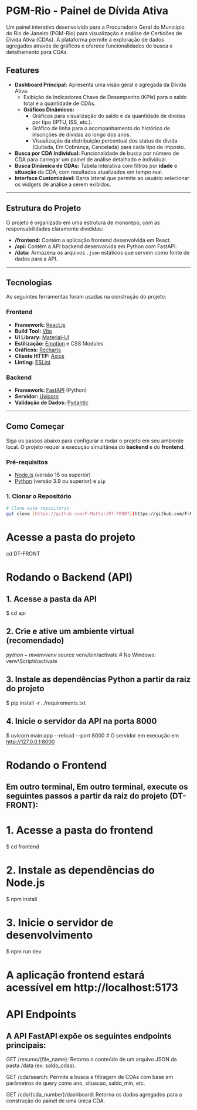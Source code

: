 # PGM-Rio - Painel de Dívida Ativa

Um painel interativo desenvolvido para a Procuradoria Geral do Município do Rio de Janeiro (PGM-Rio) para visualização e análise de Certidões de Dívida Ativa (CDAs). A plataforma permite a exploração de dados agregados através de gráficos e oferece funcionalidades de busca e detalhamento para CDAs.

## Features

* **Dashboard Principal:** Apresenta uma visão geral e agregada da Dívida Ativa.
    * Exibição de Indicadores Chave de Desempenho (KPIs) para o saldo total e a quantidade de CDAs.
    * **Gráficos Dinâmicos:**
        * Gráficos para visualização do saldo e da quantidade de dívidas por tipo (IPTU, ISS, etc.).
        * Gráfico de linha para o acompanhamento do histórico de inscrições de dívidas ao longo dos anos.
        * Visualização da distribuição percentual dos status de dívida (Quitada, Em Cobrança, Cancelada) para cada tipo de imposto.
* **Busca por CDA Individual:** Funcionalidade de busca por número de CDA para carregar um painel de análise detalhado e individual.
* **Busca Dinâmica de CDAs:** Tabela interativa com filtros por **idade** e **situação** da CDA, com resultados atualizados em tempo real.
* **Interface Customizável:** Barra lateral que permite ao usuário selecionar os widgets de análise a serem exibidos.

---

## Estrutura do Projeto

O projeto é organizado em uma estrutura de monorepo, com as responsabilidades claramente divididas:

* **/frontend:** Contém a aplicação frontend desenvolvida em React.
* **/api:** Contém a API backend desenvolvida em Python com FastAPI.
* **/data:** Armazena os arquivos `.json` estáticos que servem como fonte de dados para a API.

---

## Tecnologias

As seguintes ferramentas foram usadas na construção do projeto:

### **Frontend**
* **Framework:** [React.js](https://reactjs.org/)
* **Build Tool:** [Vite](https://vitejs.dev/)
* **UI Library:** [Material-UI](https://mui.com/)
* **Estilização:** [Emotion](https://emotion.sh/) e CSS Modules
* **Gráficos:** [Recharts](https://recharts.org/)
* **Cliente HTTP:** [Axios](https://axios-http.com/)
* **Linting:** [ESLint](https://eslint.org/)

### **Backend**
* **Framework:** [FastAPI](https://fastapi.tiangolo.com/) (Python)
* **Servidor:** [Uvicorn](https://www.uvicorn.org/)
* **Validação de Dados:** [Pydantic](https://pydantic-docs.helpmanual.io/)

---

## Como Começar

Siga os passos abaixo para configurar e rodar o projeto em seu ambiente local. O projeto requer a execução simultânea do **backend** e do **frontend**.

### Pré-requisitos
* [Node.js](https://nodejs.org/en/) (versão 18 ou superior)
* [Python](https://www.python.org/) (versão 3.9 ou superior) e `pip`

### 1. Clonar o Repositório
```bash
# Clone este repositório
git clone [https://github.com/F-Mattar/DT-FRONT](https://github.com/F-Mattar/DT-FRONT)
```
# Acesse a pasta do projeto
cd DT-FRONT

# Rodando o Backend (API)

## 1. Acesse a pasta da API
$ cd api

## 2. Crie e ative um ambiente virtual (recomendado)
$python -m venv venv$ source venv/bin/activate  # No Windows: venv\Scripts\activate

## 3. Instale as dependências Python a partir da raiz do projeto
$ pip install -r ../requirements.txt

## 4. Inicie o servidor da API na porta 8000
$ uvicorn main:app --reload --port 8000 # O servidor em execução em http://127.0.0.1:8000

# Rodando o Frontend

## Em outro terminal, Em outro terminal, execute os seguintes passos a partir da raiz do projeto (DT-FRONT):

# 1. Acesse a pasta do frontend
$ cd frontend

# 2. Instale as dependências do Node.js
$ npm install

# 3. Inicie o servidor de desenvolvimento
$ npm run dev

# A aplicação frontend estará acessível em http://localhost:5173 

# API Endpoints

## A API FastAPI expõe os seguintes endpoints principais:

GET /resumo/{file_name}: Retorna o conteúdo de um arquivo JSON da pasta /data (ex: saldo_cdas). 

GET /cda/search: Permite a busca e filtragem de CDAs com base em parâmetros de query como ano, situacao, saldo_min, etc. 

GET /cda/{cda_number}/dashboard: Retorna os dados agregados para a construção do painel de uma única CDA. 
